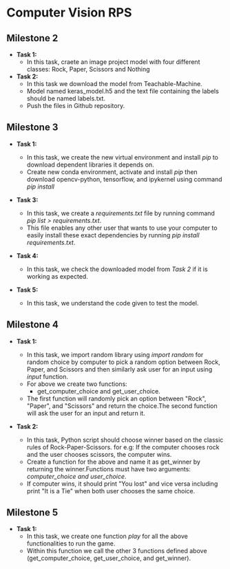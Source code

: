 # **Computer Vision RPS**
## **Milestone 2**
- **Task 1:**
    -  In this task, craete an image project model with four different classes: Rock, Paper, Scissors and Nothing
- **Task 2:**
    - In this task we download the model from Teachable-Machine.
    - Model named keras_model.h5 and the text file containing the labels should be named labels.txt.
    - Push the files in Github repository.
          
## **Milestone 3**
- **Task 1:**
    - In this task, we create the new virtual environment and install _pip_ to download dependent libraries it depends on. 
    - Create new conda environment, activate and install _pip_ then download opencv-python, tensorflow, and ipykernel using command _pip install_
- **Task 3:**
    - In this task, we create a _requirements.txt_ file by running command _pip list > requirements.txt_.
    - This file enables any other user that wants to use your computer to easily install these exact dependencies by running _pip install requirements.txt_.
- **Task 4:**
    - In this task, we check the downloaded model from _Task 2_ if it is working as expected.

- **Task 5:**
    - In this task, we understand the code given to test the model.

## **Milestone 4**
- **Task 1:**
    -   In this task, we  import random library using _import random_ for random choice by computer to pick a random option between Rock, Paper, and Scissors and then similarly ask user for an input using _input_ function.
    - For above we create two functions:
        - get_computer_choice and get_user_choice.
    - The first function will randomly pick an option between "Rock", "Paper", and "Scissors" and return the choice.The second function will ask the user for an input and return it.

- **Task 2:**
    - In this task, Python script should choose winner based on the classic rules of Rock-Paper-Scissors.
    for e.g: If the computer chooses rock and the user chooses scissors, the computer wins.
    - Create a function for the above and name it as get_winner by returning the winner.Functions must have two arguments: _computer_choice and user_choice_.
    - If computer wins, it should print "You lost" and vice versa including print "It is a Tie" when both user chooses the same choice.

## **Milestone 5**
- **Task 1:**
    - In this task, we create one function _play_ for all the above functionalities to run the game.
    - Within this function we call the other 3 functions defined above (get_computer_choice, get_user_choice, and get_winner).
     


    



